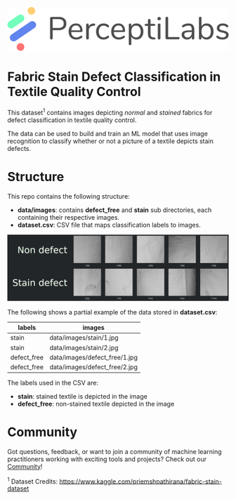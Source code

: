 <p align="center">
  <a href="https://www.perceptilabs.com">
  <img src="./pl_logo.png">
  </a>
</p>

# Fabric Stain Defect Classification in Textile Quality Control

This dataset<sup>1</sup> contains images depicting *normal* and *stained* fabrics for defect classification in textile quality control.

The data can be used to build and train an ML model that uses image recognition to classify whether or not a picture of a textile depicts stain defects.

# Structure

This repo contains the following structure:

- **data/images**: contains **defect_free** and **stain** sub directories, each containing their respective images.  
- **dataset.csv**: CSV file that maps classification labels to images.

<p align="center">
  <img src="./sample.png">
</p>

The following shows a partial example of the data stored in **dataset.csv**:

| **labels**  | **images**                    |
|-------------|-------------------------------|
| stain       | data/images/stain/1.jpg       |
| stain       | data/images/stain/2.jpg       |
| defect_free | data/images/defect_free/1.jpg |
| defect_free | data/images/defect_free/2.jpg |

The labels used in the CSV are:

- **stain**: stained textile is depicted in the image
- **defect_free**: non-stained textile depicted in the image

# Community

Got questions, feedback, or want to join a community of machine learning practitioners working with exciting tools and projects? Check out our [Community](https://forum.perceptilabs.com/)!

<sup>1</sup> Dataset Credits: https://www.kaggle.com/priemshpathirana/fabric-stain-dataset

